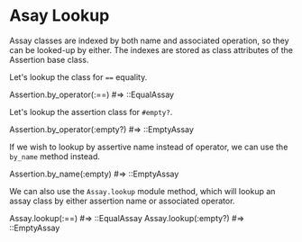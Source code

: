 # Asay Lookup

Assay classes are indexed by both name and associated operation, so they
can be looked-up by either. The indexes are stored as class attributes of
the Assertion base class.

Let's lookup the class for `==` equality.

  Assertion.by_operator(:==)      #=> ::EqualAssay

Let's lookup the assertion class for `#empty?`.

  Assertion.by_operator(:empty?)  #=> ::EmptyAssay

If we wish to lookup by assertive name instead of operator, we can use
the `by_name` method instead.

  Assertion.by_name(:empty)       #=> ::EmptyAssay

We can also use the `Assay.lookup` module method, which will lookup an assay
class by either assertion name or associated operator.

  Assay.lookup(:==)               #=> ::EqualAssay
  Assay.lookup(:empty?)           #=> ::EmptyAssay

